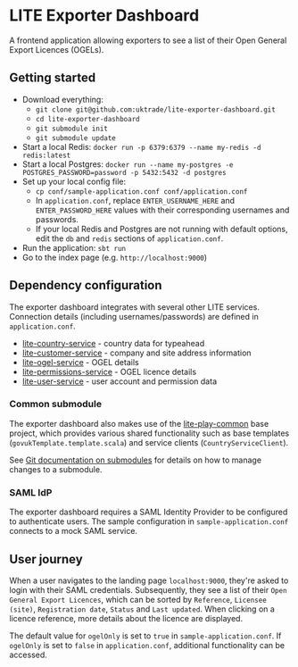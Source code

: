 # LITE Exporter Dashboard

A frontend application allowing exporters to see a list of their Open General Export Licences (OGELs).

## Getting started

* Download everything:
  * `git clone git@github.com:uktrade/lite-exporter-dashboard.git`
  * `cd lite-exporter-dashboard` 
  * `git submodule init`
  * `git submodule update`
* Start a local Redis: `docker run -p 6379:6379 --name my-redis -d redis:latest`
* Start a local Postgres: `docker run --name my-postgres -e POSTGRES_PASSWORD=password -p 5432:5432 -d postgres`
* Set up your local config file:
  * `cp conf/sample-application.conf conf/application.conf`
  * In `application.conf`, replace `ENTER_USERNAME_HERE` and `ENTER_PASSWORD_HERE` values with their corresponding usernames and passwords.
  * If your local Redis and Postgres are not running with default options, edit the `db` and `redis` sections of `application.conf`.
* Run the application: `sbt run`
* Go to the index page (e.g. `http://localhost:9000`)

## Dependency configuration

The exporter dashboard integrates with several other LITE services. Connection details 
(including usernames/passwords) are defined in `application.conf`.

* [lite-country-service](https://github.com/uktrade/lite-country-service) - country data for typeahead
* [lite-customer-service](https://github.com/uktrade/lite-customer-service) - company and site address information
* [lite-ogel-service](https://github.com/uktrade/lite-ogel-service) - OGEL details
* [lite-permissions-service](https://github.com/uktrade/lite-permissions-service) - OGEL licence details
* [lite-user-service](https://github.com/uktrade/lite-user-service) - user account and permission data

### Common submodule

The exporter dashboard also makes use of the [lite-play-common](https://github.com/uktrade/lite-play-common) base project, which provides various shared functionality such as base templates (`govukTemplate.template.scala`) and service clients (`CountryServiceClient`).

See [Git documentation on submodules](https://git-scm.com/book/en/v2/Git-Tools-Submodules) for details on how to manage changes
to a submodule.

### SAML IdP

The exporter dashboard requires a SAML Identity Provider to be configured to authenticate users. The sample configuration in `sample-application.conf` connects to a mock SAML service.

## User journey

When a user navigates to the landing page `localhost:9000`, they're asked to login with their SAML credentials. Subsequently, they see a list of their `Open General Export Licences`, which can be sorted by `Reference`, `Licensee (site)`, `Registration date`, `Status` and `Last updated`. When clicking on a licence reference, more details about the licence are displayed.

The default value for `ogelOnly` is set to `true` in `sample-application.conf`. If `ogelOnly` is set to `false` in `application.conf`, additional functionality can be accessed. 
